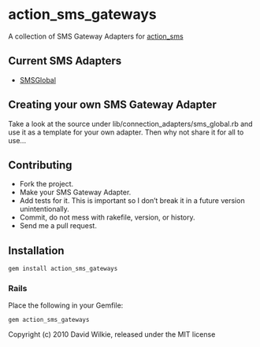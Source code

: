 # action_sms_gateways

A collection of SMS Gateway Adapters for [action_sms](http://github.com/dwilkie/action_sms)
## Current SMS Adapters
* [SMSGlobal](http://www.smsglobal.com)
## Creating your own SMS Gateway Adapter
Take a look at the source under lib/connection_adapters/sms_global.rb and use it as a template for your own adapter. Then why not share it for all to use...

## Contributing

* Fork the project.
* Make your SMS Gateway Adapter.
* Add tests for it. This is important so I don’t break it in a future version unintentionally.
* Commit, do not mess with rakefile, version, or history.
* Send me a pull request.

## Installation

    gem install action_sms_gateways
### Rails
Place the following in your Gemfile:

    gem action_sms_gateways

Copyright (c) 2010 David Wilkie, released under the MIT license

